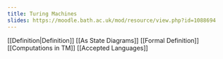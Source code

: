 ```yaml
---
title: Turing Machines
slides: https://moodle.bath.ac.uk/mod/resource/view.php?id=1088694
---
```

[[Definition|Definition]]
[[As State Diagrams]]
[[Formal Definition]]
[[Computations in TM]]
[[Accepted Languages]]